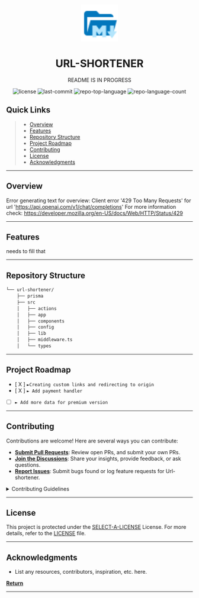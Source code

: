 <p align="center">
  <img src="https://raw.githubusercontent.com/PKief/vscode-material-icon-theme/ec559a9f6bfd399b82bb44393651661b08aaf7ba/icons/folder-markdown-open.svg" width="100" />
</p>
<p align="center">
    <h1 align="center">URL-SHORTENER</h1>
</p>
<p align="center">
    README IS IN PROGRESS
</p>
<p align="center">
	<img src="https://img.shields.io/github/license/whoyoux/url-shortener?style=default&color=0080ff" alt="license">
	<img src="https://img.shields.io/github/last-commit/whoyoux/url-shortener?style=default&color=0080ff" alt="last-commit">
	<img src="https://img.shields.io/github/languages/top/whoyoux/url-shortener?style=default&color=0080ff" alt="repo-top-language">
	<img src="https://img.shields.io/github/languages/count/whoyoux/url-shortener?style=default&color=0080ff" alt="repo-language-count">
<p>


##  Quick Links

> - [ Overview](#-overview)
> - [ Features](#-features)
> - [ Repository Structure](#-repository-structure)
> - [ Project Roadmap](#-project-roadmap)
> - [ Contributing](#-contributing)
> - [ License](#-license)
> - [ Acknowledgments](#-acknowledgments)

---

##  Overview

Error generating text for overview: Client error '429 Too Many Requests' for url 'https://api.openai.com/v1/chat/completions'
For more information check: https://developer.mozilla.org/en-US/docs/Web/HTTP/Status/429

---

##  Features

needs to fill that

---

##  Repository Structure

```sh
└── url-shortener/
    ├── prisma
    ├── src
    │   ├── actions
    │   ├── app
    │   ├── components
    │   ├── config
    │   ├── lib
    │   ├── middleware.ts
    │   └── types
```

---
##  Project Roadmap

- [ X ] `►Creating custom links and redirecting to origin`
- [ X ] `► Add payment handler`
- [ ] `► Add more data for premium version`

---

##  Contributing

Contributions are welcome! Here are several ways you can contribute:

- **[Submit Pull Requests](https://github/whoyoux/url-shortener/blob/main/CONTRIBUTING.md)**: Review open PRs, and submit your own PRs.
- **[Join the Discussions](https://github/whoyoux/url-shortener/discussions)**: Share your insights, provide feedback, or ask questions.
- **[Report Issues](https://github/whoyoux/url-shortener/issues)**: Submit bugs found or log feature requests for Url-shortener.

<details closed>
    <summary>Contributing Guidelines</summary>

1. **Fork the Repository**: Start by forking the project repository to your GitHub account.
2. **Clone Locally**: Clone the forked repository to your local machine using a Git client.
   ```sh
   git clone https://github.com/whoyoux/url-shortener
   ```
3. **Create a New Branch**: Always work on a new branch, giving it a descriptive name.
   ```sh
   git checkout -b new-feature-x
   ```
4. **Make Your Changes**: Develop and test your changes locally.
5. **Commit Your Changes**: Commit with a clear message describing your updates.
   ```sh
   git commit -m 'Implemented new feature x.'
   ```
6. **Push to GitHub**: Push the changes to your forked repository.
   ```sh
   git push origin new-feature-x
   ```
7. **Submit a Pull Request**: Create a PR against the original project repository. Clearly describe the changes and their motivations.

Once your PR is reviewed and approved, it will be merged into the main branch.

</details>

---

##  License

This project is protected under the [SELECT-A-LICENSE](https://choosealicense.com/licenses) License. For more details, refer to the [LICENSE](https://choosealicense.com/licenses/) file.

---

##  Acknowledgments

- List any resources, contributors, inspiration, etc. here.

[**Return**](#-quick-links)

---